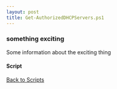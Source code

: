 ```yaml
---
layout: post
title: Get-AuthorizedDHCPServers.ps1
---
```


### something exciting

Some information about the exciting thing

#### Script

<script src="https://gist-it.appspot.com/github.com/BanterBoy/scripts-blog/blob/master/PowerShell/scripts/activeDirectory/Get-AuthorizedDHCPServers.ps1" crossorigin="anonymous"></script>

<a href="/menu/_pages/scripts.html">Back to Scripts</a>
